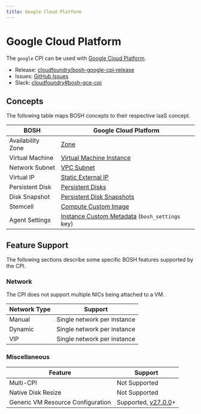 ```yaml
---
title: Google Cloud Platform
---
```


# Google Cloud Platform

The `google` CPI can be used with [Google Cloud Platform](https://cloud.google.com/).

 * Release: [cloudfoundry/bosh-google-cpi-release](https://github.com/cloudfoundry/bosh-google-cpi-release)
 * Issues: [GitHub Issues](https://github.com/cloudfoundry/bosh-google-cpi-release/issues)
 * Slack: [cloudfoundry#bosh-gce-cpi](https://cloudfoundry.slack.com/messages/bosh-gce-cpi)


## Concepts

The following table maps BOSH concepts to their respective IaaS concept.

|       BOSH        | Google Cloud Platform |
| ----------------- | --------------------- |
| Availability Zone | [Zone](https://cloud.google.com/compute/docs/regions-zones/) |
| Virtual Machine   | [Virtual Machine Instance](https://cloud.google.com/compute/docs/instances/) |
| Network Subnet    | [VPC Subnet](https://cloud.google.com/vpc/docs/vpc#vpc_networks_and_subnets) |
| Virtual IP        | [Static External IP](https://cloud.google.com/compute/docs/ip-addresses/#reservedaddress) |
| Persistent Disk   | [Persistent Disks](https://cloud.google.com/persistent-disk/) |
| Disk Snapshot     | [Persistent Disk Snapshots](https://cloud.google.com/compute/docs/disks/create-snapshots) |
| Stemcell          | [Compute Custom Image](https://cloud.google.com/compute/docs/images#custom_images) |
| Agent Settings    | [Instance Custom Metadata](https://cloud.google.com/compute/docs/storing-retrieving-metadata) (`bosh_settings` key) |


## Feature Support

The following sections describe some specific BOSH features supported by the
CPI.

### Network

The CPI does not support multiple NICs being attached to a VM.

| Network Type |           Support           |
| ------------ | --------------------------- |
| Manual       | Single network per instance |
| Dynamic      | Single network per instance |
| VIP          | Single network per instance |

### Miscellaneous

|              Feature              |                Support                |
| --------------------------------- | ------------------------------------- |
| Multi-CPI                         | Not Supported                         |
| Native Disk Resize                | Not Supported                         |
| Generic VM Resource Configuration | Supported, [v27.0.0][google_cpi_v27]+ |

[google_cpi_v27]: https://github.com/cloudfoundry/bosh-google-cpi-release/releases/tag/v27.0.0
